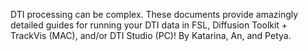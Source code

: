 DTI processing can be complex. These documents provide amazingly detailed guides for running your DTI data in FSL, Diffusion Toolkit + TrackVis (MAC), and/or DTI Studio (PC)! By Katarina, An, and Petya.
